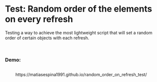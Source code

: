 # Test: Random order of the elements on every refresh



Testing a way to achieve the most lightweight script that will set a random order of certain objects with each refresh.


    

### Demo:

<p align="center">
<img src="https://media3.giphy.com/media/qNXln9YbYbHDggV6Bi/giphy.gif" alt="" /> 


</p>
<p align="center">
https://matiasespina1991.github.io/random_order_on_refresh_test/
</p>
